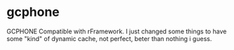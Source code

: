 # gcphone

GCPHONE Compatible with rFramework.
I just changed some things to have some "kind" of dynamic cache, not perfect, beter than nothing i guess.
